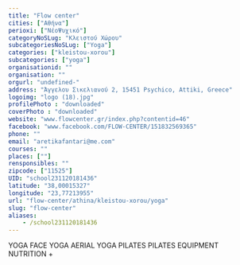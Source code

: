 ```yaml
---
title: "Flow center"
cities: ["Αθήνα"]
perioxi: ["ΝέοΨυχικό"]
categoryNoSLug: "Κλειστού Χώρου"
subcategoriesNoSLug: ["Yoga"]
categories: ["kleistou-xorou"]
subcategories: ["yoga"]
organisationid: ""
organisation: ""
orgurl: "undefined-"
address: "Άγγελου Σικελιανού 2, 15451 Psychico, Attiki, Greece"
logoimg: "logo (18).jpg"
profilePhoto : "downloaded"
coverPhoto : "downloaded"
website: "www.flowcenter.gr/index.php?contentid=46"
facebook: "www.facebook.com/FLOW-CENTER/151832569365"
phone: ""
email: "aretikafantari@me.com"
courses: ""
places: [""]
rensponsibles: ""
zipcode: ["11525"]
UID: "school231120181436"
latitude: "38,00015327"
longitude: "23,77213955"
url: "flow-center/athina/kleistou-xorou/yoga"
slug: "flow-center"
aliases:
    - /school231120181436
---
```



YOGA FACE YOGA AERIAL YOGA PILATES PILATES EQUIPMENT NUTRITION +

